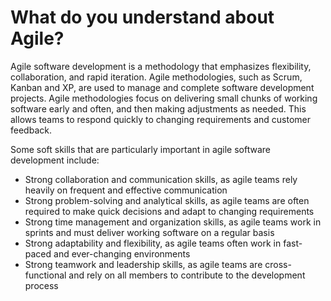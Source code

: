 # What do you understand about Agile?

Agile software development is a methodology that emphasizes flexibility, collaboration, and rapid iteration. Agile methodologies, such as Scrum, Kanban and XP, are used to manage and complete software development projects. Agile methodologies focus on delivering small chunks of working software early and often, and then making adjustments as needed. This allows teams to respond quickly to changing requirements and customer feedback.

Some soft skills that are particularly important in agile software development include:

- Strong collaboration and communication skills, as agile teams rely heavily on frequent and effective communication
- Strong problem-solving and analytical skills, as agile teams are often required to make quick decisions and adapt to changing requirements
- Strong time management and organization skills, as agile teams work in sprints and must deliver working software on a regular basis
- Strong adaptability and flexibility, as agile teams often work in fast-paced and ever-changing environments
- Strong teamwork and leadership skills, as agile teams are cross-functional and rely on all members to contribute to the development process

